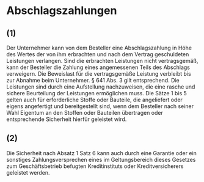# Abschlagszahlungen



## (1)

 Der Unternehmer kann von dem Besteller eine Abschlagszahlung in Höhe des Wertes der von ihm erbrachten und nach dem Vertrag geschuldeten Leistungen verlangen. Sind die erbrachten Leistungen nicht vertragsgemäß, kann der Besteller die Zahlung eines angemessenen Teils des Abschlags verweigern. Die Beweislast für die vertragsgemäße Leistung verbleibt bis zur Abnahme beim Unternehmer. § 641 Abs. 3 gilt entsprechend. Die Leistungen sind durch eine Aufstellung nachzuweisen, die eine rasche und sichere Beurteilung der Leistungen ermöglichen muss. Die Sätze 1 bis 5 gelten auch für erforderliche Stoffe oder Bauteile, die angeliefert oder eigens angefertigt und bereitgestellt sind, wenn dem Besteller nach seiner Wahl Eigentum an den Stoffen oder Bauteilen übertragen oder entsprechende Sicherheit hierfür geleistet wird.

## (2)

 Die Sicherheit nach Absatz 1 Satz 6 kann auch durch eine Garantie oder ein sonstiges Zahlungsversprechen eines im Geltungsbereich dieses Gesetzes zum Geschäftsbetrieb befugten Kreditinstituts oder Kreditversicherers geleistet werden. 

